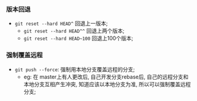 ### 版本回退
* `git reset --hard HEAD^` 回退上一版本;
    * `git reset --hard HEAD^^` 回退上两个版本;
    * `git reset --hard HEAD~100` 回退上100个版本;



### 强制覆盖远程
* `git push --force`: 强制用本地分支覆盖远程的分支;
    * eg: 在 master上有人更改后, 自己开发分支rebase后, 自己的远程分支和本地分支互相产生冲突, 知道应该以本地分支为准, 所以可以强制覆盖远程分支;



    